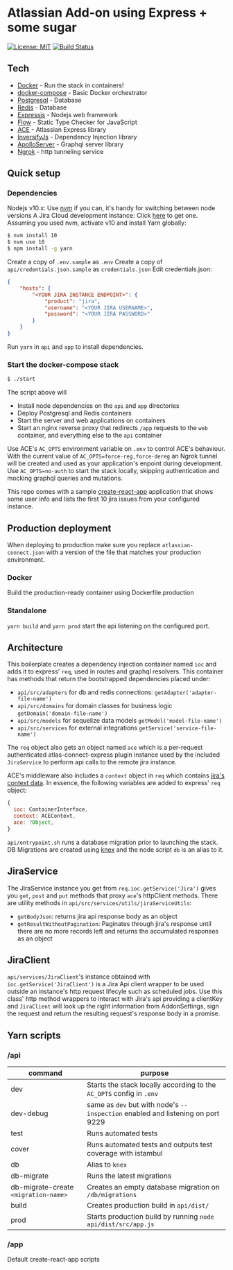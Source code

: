# Atlassian Add-on using Express + some sugar
[![License: MIT](https://img.shields.io/badge/License-MIT-blue.svg)](https://opensource.org/licenses/MIT) [![Build Status](https://travis-ci.org/mtmendonca/ace-boilerplate.svg?branch=master)](https://travis-ci.org/mtmendonca/ace-boilerplate)

## Tech
- [Docker] - Run the stack in containers!
- [docker-compose] - Basic Docker orchestrator
- [Postgresql] - Database
- [Redis] - Database
- [Expressjs] - Nodejs web framework
- [Flow] - Static Type Checker for JavaScript
- [ACE] - Atlassian Express library
- [InversifyJs] - Dependency Injection library
- [ApolloServer] - Graphql server library
- [Ngrok] - http tunneling service

## Quick setup
### Dependencies
Nodejs v10.x: Use [nvm](https://github.com/creationix/nvm) if you can, it's handy for switching between node versions
A Jira Cloud development instance: Click [here](https://developer.atlassian.com/blog/2016/04/cloud-ecosystem-dev-env/) to get one.
Assuming you used nvm, activate v10 and install Yarn globally:
```sh
$ nvm install 10
$ nvm use 10
$ npm install -g yarn
```
Create a copy of `.env.sample` as `.env`
Create a copy of `api/credentials.json.sample` as `credentials.json`
Edit credentials.json:
```json
{
    "hosts": {
        "<YOUR JIRA INSTANCE ENDPOINT>": {
            "product": "jira",
            "username": "<YOUR JIRA USERNAME>",
            "password": "<YOUR JIRA PASSWORD>"
        }
    }
}
```
Run `yarn` in `api` and `app` to install dependencies.
### Start the docker-compose stack
```sh
$ ./start
```
The script above will 
* Install node dependencies on the `api` and `app` directories
* Deploy Postgresql and Redis containers
* Start the server and web applications on containers
* Start an nginx reverse proxy that redirects `/app` requests to the `web` container, and everything else to the `api` container


Use ACE's `AC_OPTS` environment variable on `.env` to control ACE's behaviour.
With the current value of `AC_OPTS=force-reg,force-dereg` an Ngrok tunnel will be created and used as your application's enpoint during development.
Use `AC_OPTS=no-auth` to start the stack locally, skipping authentication and mocking graphql queries and mutations.

This repo comes with a sample [create-react-app](https://github.com/facebook/create-react-app) application that shows some user info and lists the first 10 jira issues from your configured instance.

## Production deployment
When deploying to production make sure you replace `atlassian-connect.json` with a version of the file that matches your production environment.
### Docker
Build the production-ready container using Dockerfile.production
### Standalone
`yarn build` and `yarn prod` start the api listening on the configured port.

## Architecture
This boilerplate creates a dependency injection container named `ioc` and adds it to express' `req`, used in routes and graphql resolvers. This container has methods that return the bootstrapped dependencies placed under:
* `api/src/adapters` for db and redis connections: `getAdapter('adapter-file-name')`
* `api/src/domains` for domain classes for business logic `getDomain('domain-file-name')`
* `api/src/models` for sequelize data models `getModel('model-file-name')`
* `api/src/services` for external integrations `getService('service-file-name')`

The `req` object also gets an object named `ace` which is a per-request authenticated atlas-connect-express plugin instance used by the included `JiraService` to perform api calls to the remote jira instance.

ACE's middleware also includes a `context` object in `req` which contains [jira's context data](https://bitbucket.org/atlassian/atlassian-connect-express). In essence, the following variables are added to express' `req` object:
```js
{
  ioc: ContainerInterface,
  context: ACEContext,
  ace: ?Object,
}
```

`api/entrypoint.sh` runs a database migration prior to launching the stack.
DB Migrations are created using [knex](http://knexjs.org/) and the node script `db` is an alias to it.

## JiraService
The JiraService instance you get from `req.ioc.getService('Jira')` gives you `get`, `post` and `put` methods that proxy `ace`'s httpClient methods. There are utility methods in `api/src/services/utils/jiraServiceUtils`:
* `getBodyJson`: returns jira api response body as an object
* `getResultWithoutPagination`: Paginates through jira's response until there are no more records left and returns the accumulated responses as an object

## JiraClient
`api/services/JiraClient`'s instance obtained with `ioc.getService('JiraClient')` is a Jira Api client wrapper to be used outside an instance's http request lifecyle such as scheduled jobs.
Use this class' http method wrappers to interact with Jira's api providing a clientKey and `JiraClient` will look up the right information from AddonSettings, sign the request and return the resulting request's response body in a promise.

## Yarn scripts
### /api
|command|purpose|
|---|---|
|dev|Starts the stack locally according to the `AC_OPTS` config in `.env` |
|dev-debug| same as `dev` but with node's `--inspection` enabled and listening on port 9229|
|test|Runs automated tests|
|cover|Runs automated tests and outputs test coverage with istambul|
|db|Alias to `knex`|
|db-migrate|Runs the latest migrations|
|db-migrate-create `<migration-name>`|Creates an empty database migration on `/db/migrations`|
|build|Creates production build in `api/dist/`|
|prod|Starts production build  by running `node api/dist/src/app.js`|

### /app
Default create-react-app scripts

[docker]: https://www.docker.com
[docker-compose]: https://docs.docker.com/compose/install/
[metabase]: https://www.metabase.com
[postgresql]: https://www.postgresql.org/
[redis]: https://redis.io/
[expressjs]: https://expressjs.com
[ace]: https://bitbucket.org/atlassian/atlassian-connect-express
[inversifyjs]: https://github.com/inversify/InversifyJS
[apolloserver]: https://www.apollographql.com/docs/apollo-server/
[ngrok]: https://ngrok.com/
[flow]: https://flow.org/
